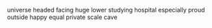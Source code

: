 universe headed facing huge lower studying hospital especially proud outside happy equal private scale cave